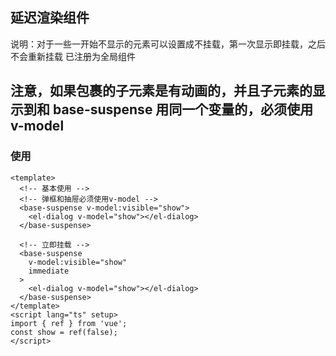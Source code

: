 ## 延迟渲染组件

说明：对于一些一开始不显示的元素可以设置成不挂载，第一次显示即挂载，之后不会重新挂载
已注册为全局组件

## 注意，如果包裹的子元素是有动画的，并且子元素的显示到和 base-suspense 用同一个变量的，必须使用 v-model

### 使用

```vue
<template>
  <!-- 基本使用 -->
  <!-- 弹框和抽屉必须使用v-model -->
  <base-suspense v-model:visible="show">
    <el-dialog v-model="show"></el-dialog>
  </base-suspense>

  <!-- 立即挂载 -->
  <base-suspense
    v-model:visible="show"
    immediate
  >
    <el-dialog v-model="show"></el-dialog>
  </base-suspense>
</template>
<script lang="ts" setup>
import { ref } from 'vue';
const show = ref(false);
</script>
```
